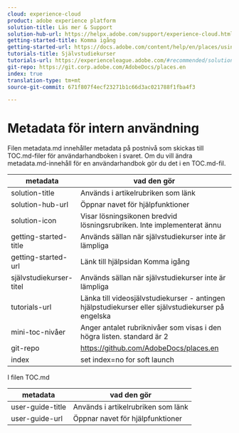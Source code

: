 ```yaml
---
cloud: experience-cloud
product: adobe experience platform
solution-title: Läs mer & Support
solution-hub-url: https://helpx.adobe.com/support/experience-cloud.html
getting-started-title: Komma igång
getting-started-url: https://docs.adobe.com/content/help/en/places/using/getting-started.html
tutorials-title: Självstudiekurser
tutorials-url: https://experienceleague.adobe.com/#recommended/solutions/experience-platform
git-repo: https://git.corp.adobe.com/AdobeDocs/places.en
index: true
translation-type: tm+mt
source-git-commit: 671f807f4ecf23271b1c66d3ac021788f1fba4f3

---
```



<!-- We need better links for Getting Started and Tutorials. We can do this after we hit stage -->

# Metadata för intern användning

Filen metadata.md innehåller metadata på postnivå som skickas till TOC.md-filer för användarhandboken i svaret. Om du vill ändra metadata.md-innehåll för en användarhandbok gör du det i en TOC.md-fil.

| metadata | vad den gör |
|--- |--- |
| solution-title | Används i artikelrubriken som länk |
| solution-hub-url | Öppnar navet för hjälpfunktioner |
| solution-icon | Visar lösningsikonen bredvid lösningsrubriken. Inte implementerat ännu |
| getting-started-title | Används sällan när självstudiekurser inte är lämpliga |
| getting-started-url | Länk till hjälpsidan Komma igång |
| självstudiekurser-titel | Används sällan när självstudiekurser inte är lämpliga |
| tutorials-url | Länka till videosjälvstudiekurser - antingen hjälpstudiekurser eller självstudiekurser på engelska |
| mini-toc-nivåer | Anger antalet rubriknivåer som visas i den högra listen. standard är 2 |
| git-repo | https://github.com/AdobeDocs/places.en |
| index | set index=no for soft launch |

I filen TOC.md

| metadata | vad den gör |
|--- |--- |
| user-guide-title | Används i artikelrubriken som länk |
| user-guide-url | Öppnar navet för hjälpfunktioner |
